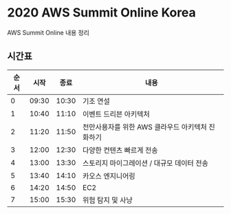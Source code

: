 # 2020 AWS Summit Online Korea

AWS Summit Online 내용 정리

## 시간표

| 순서 | 시작  | 종료  | 내용                                             |
| ---- | ----- | ----- | ------------------------------------------------ |
| 0    | 09:30 | 10:30 | 기조 연설                                        |
| 1    | 10:40 | 11:10 | 이벤트 드리븐 아키텍처                           |
| 2    | 11:20 | 11:50 | 천만사용자를 위한 AWS 클라우드 아키텍처 진화하기 |
| 3    | 12:00 | 12:30 | 다양한 컨텐츠 빠르게 전송                        |
| 4    | 13:00 | 13:30 | 스토리지 마이그레이션 / 대규모 데이터 전송       |
| 5    | 13:40 | 14:10 | 카오스 엔지니어링                                |
| 6    | 14:20 | 14:50 | EC2                                              |
| 7    | 15:00 | 15:30 | 위험 탐지 및 사냥                                |
